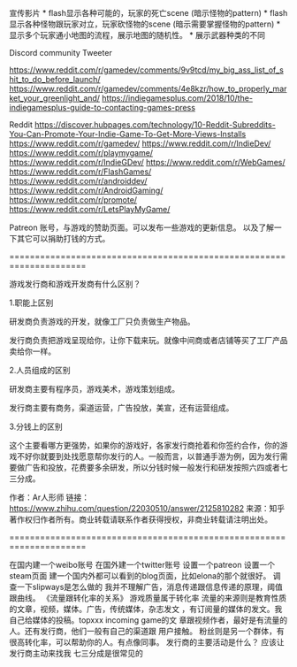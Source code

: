 

宣传影片
    * flash显示各种可能的，玩家的死亡scene (暗示怪物的pattern)
    * flash显示各种怪物跟玩家对立，玩家砍怪物的scene (暗示需要掌握怪物的pattern)
    * 显示多个玩家通小地图的流程，展示地图的随机性。
    * 展示武器种类的不同

Discord community
Tweeter

https://www.reddit.com/r/gamedev/comments/9v9tcd/my_big_ass_list_of_shit_to_do_before_launch/
https://www.reddit.com/r/gamedev/comments/4e8kzr/how_to_properly_market_your_greenlight_and/
https://indiegamesplus.com/2018/10/the-indiegamesplus-guide-to-contacting-games-press

Reddit 
https://discover.hubpages.com/technology/10-Reddit-Subreddits-You-Can-Promote-Your-Indie-Game-To-Get-More-Views-Installs
https://www.reddit.com/r/gamedev/
https://www.reddit.com/r/IndieDev/
https://www.reddit.com/r/playmygame/
https://www.reddit.com/r/IndieGDev/
https://www.reddit.com/r/WebGames/
https://www.reddit.com/r/FlashGames/
https://www.reddit.com/r/androiddev/
https://www.reddit.com/r/AndroidGaming/
https://www.reddit.com/r/promote/
https://www.reddit.com/r/LetsPlayMyGame/

Patreon 账号，与游戏的赞助页面。可以发布一些游戏的更新信息。
以及了解一下其它可以捐助打钱的方式。


=====================================================================


游戏发行商和游戏开发商有什么区别？

1.职能上区别

研发商负责游戏的开发，就像工厂只负责做生产物品。

发行商负责把游戏呈现给你，让你下载来玩。就像中间商或者店铺等买了工厂产品卖给你一样。

2.人员组成的区别

研发商主要有程序员，游戏美术，游戏策划组成。

发行商主要有商务，渠道运营，广告投放，美宣，还有运营组成。

3.分钱上的区别

这个主要看哪方更强势，如果你的游戏好，各家发行商抢着和你签约合作，你的游戏不好你就要到处找愿意帮你发行的人。一般而言，以普通手游为例，因为发行需要做广告和投放，花费要多余研发，所以分钱时候一般发行和研发按照六四或者七三分成。


作者：Ar人形师
链接：https://www.zhihu.com/question/22030510/answer/2125810282
来源：知乎
著作权归作者所有。商业转载请联系作者获得授权，非商业转载请注明出处。


=====================================================================

在国内建一个weibo账号 
在国外建一个twitter账号 
设置一个patreon 
设置一个steam页面 
建一个国内外都可以看到的blog页面，比如elona的那个就很好。 调查一下slipways是怎么做的 
我并不理解广告，消息传递跟信息传递的原理，阈值跟曲线。 
《流量跟转化率的关系》 
游戏质量属于转化率 
流量的来源则是教育性质的文章，视频，媒体。广告，传统媒体，杂志发文 ，有订阅量的媒体的发文。我自己给媒体的投稿。topxxx incoming game的文 章跟视频作者，最好是有流量的人。还有发行商，他们一般有自己的渠道跟 用户接触。 
粉丝则是另一个群体，有很高转化率，可以帮助你的人。有点像同事。 发行商的主要活动是什么？
应该让发行商主动来找我 七三分成是很常见的
